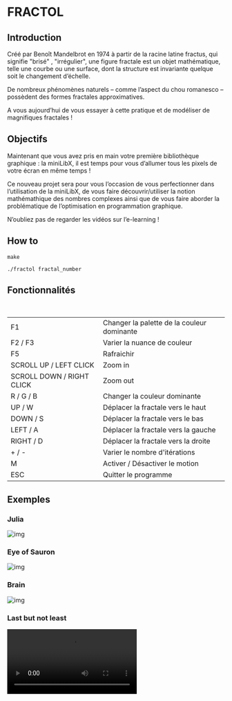 # FRACTOL

## Introduction

  Créé par Benoît Mandelbrot en 1974 à partir de la racine latine fractus, qui signifie "brisé" , "irrégulier", une figure fractale est un objet mathématique, telle une courbe ou une surface, dont la structure est invariante quelque soit le changement d’échelle.

  De nombreux phénomènes naturels – comme l’aspect du chou romanesco – possèdent des formes fractales approximatives. 
  
  A vous aujourd’hui de vous essayer à cette pratique et de modéliser de magnifiques
fractales !

## Objectifs

  Maintenant que vous avez pris en main votre première bibliothèque graphique : la miniLibX, il est temps pour vous d’allumer tous les pixels de votre écran en même temps !

  Ce nouveau projet sera pour vous l’occasion de vous perfectionner dans l’utilisation de la miniLibX, de vous faire découvrir/utiliser la notion mathémathique des nombres complexes ainsi que de vous faire aborder la problématique de l’optimisation en programmation graphique.

  N’oubliez pas de regarder les vidéos sur l’e-learning !

## How to

```
make
```

```
./fractol fractal_number
```

## Fonctionnalités

 <table>
   <tr>
       <td>F1</td>
       <td>Changer la palette de la couleur dominante</td>
   </tr>
   <tr>
       <td>F2 / F3</td>
       <td>Varier la nuance de couleur</td>
   </tr>
   <tr>
       <td>F5</td>
       <td>Rafraichir</td>
   </tr>
   <tr>
       <td>SCROLL UP / LEFT CLICK</td>
       <td>Zoom in</td>
   </tr>
   <tr>
       <td>SCROLL DOWN / RIGHT CLICK</td>
       <td>Zoom out</td>
   </tr>
   <tr>
       <td>R / G / B</td>
       <td>Changer la couleur dominante</td>
   </tr>
   <tr>
       <td>UP / W</td>
       <td>Déplacer la fractale vers le haut</td>
   </tr>
   <tr>
       <td>DOWN / S</td>
       <td>Déplacer la fractale vers le bas</td>
   </tr>
   <tr>
       <td>LEFT / A</td>
       <td>Déplacer la fractale vers la gauche</td>
   </tr>
   <tr>
       <td>RIGHT / D</td>
       <td>Déplacer la fractale vers la droite</td>
   </tr>
   <tr>
       <td>+ / -</td>
       <td>Varier le nombre d'itérations</td>
   </tr>
   <tr>
       <td>M</td>
       <td>Activer / Désactiver le motion</td>
   </tr>
   <tr>
       <td>ESC</td>
       <td>Quitter le programme</td>
   </tr>
</table>

## Exemples

### Julia
![img](https://i.imgur.com/Ew9T7E8.png)

### Eye of Sauron
![img](https://i.imgur.com/T1DFXSC.png)

### Brain
![img](https://i.imgur.com/R9wsc3b.png)

### Last but not least
![gif](https://i.imgur.com/Ij60e1V.mp4)
